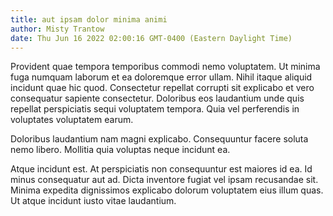 ```yaml
---
title: aut ipsam dolor minima animi
author: Misty Trantow
date: Thu Jun 16 2022 02:00:16 GMT-0400 (Eastern Daylight Time)
---
```

Provident quae tempora temporibus commodi nemo voluptatem. Ut minima fuga numquam laborum et ea doloremque error ullam. Nihil itaque aliquid incidunt quae hic quod. Consectetur repellat corrupti sit explicabo et vero consequatur sapiente consectetur. Doloribus eos laudantium unde quis repellat perspiciatis sequi voluptatem tempora. Quia vel perferendis in voluptates voluptatem earum.

 Doloribus laudantium nam magni explicabo. Consequuntur facere soluta nemo libero. Mollitia quia voluptas neque incidunt ea.

 Atque incidunt est. At perspiciatis non consequuntur est maiores id ea. Id minus consequatur aut ad. Dicta inventore fugiat vel ipsam recusandae sit. Minima expedita dignissimos explicabo dolorum voluptatem eius illum quas. Ut atque incidunt iusto vitae laudantium.